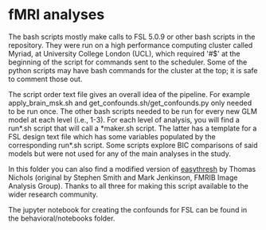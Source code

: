 # fMRI analyses

The bash scripts mostly make calls to FSL 5.0.9 or other bash scripts in the repository. They were run on a high performance computing cluster called Myriad, at University College London (UCL), which required '#$' at the beginning of the script for commands sent to the scheduler. Some of the python scripts may have bash commands for the cluster at the top; it is safe to comment those out. 

The script order text file gives an overall idea of the pipeline. For example apply_brain_msk.sh and get_confounds.sh/get_confounds.py only needed to be run once. The other bash scripts needed to be run for every new GLM model at each level (i.e., 1-3). For each level of analysis, you will find a run*.sh script that will call a \*maker.sh script. The latter has a template for a FSL design text file which has some variables populated by the corresponding run*.sh script. Some scripts explore BIC comparisons of said models but were not used for any of the main analyses in the study. 

In this folder you can also find a modified version of [easythresh](https://warwick.ac.uk/fac/sci/statistics/staff/academic-research/nichols/scripts/fsl/easythresh_conj.sh) by Thomas Nichols (original by Stephen Smith and Mark Jenkinson, FMRIB Image Analysis Group). Thanks to all three for making this script available to the wider research community. 

The jupyter notebook for creating the confounds for FSL can be found in the behavioral/notebooks folder.
